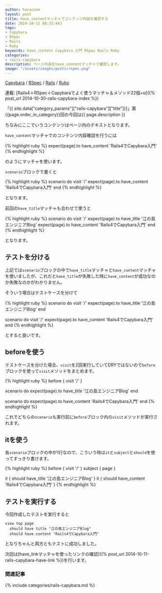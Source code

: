 ```yaml
---
author: haracane
layout: post
title: have_contentマッチャでコンテンツ内容を確認する
date: 2014-10-11 08:33:44J
tags:
- Capybara
- RSpec
- Rails
- Ruby
keywords: have_content Capybara 入門 RSpec Rails Ruby
categories:
- rails-capybara
description: ページ内容をhave_contentマッチャで確認します。
image: "/assets/images/posts/rspec.png"
---
```

<!-- tag_links -->
[Capybara](/tags/capybara/) / [RSpec](/tags/rspec/) / [Rails](/tags/rails/) / [Ruby](/tags/ruby/)

<!-- category_links -->
連載: [Rails4＋RSpec＋Capybaraでよく使うマッチャ＆メソッド22個+α]({% post_url 2014-10-30-rails-capybara-index %})

<!-- content -->
「{{ site.data["category_params"]["rails-capybara"]["title"]}}」第{{page.order_in_category}}回の今回は{{ page.description }}

ちなみにここでいうコンテンツはページ内のテキストとなります。

`have_content`マッチャでのコンテンツ内容確認を行うには

{% highlight ruby %}
expect(page).to have_content 'Rails4でCapybara入門'
{% endhighlight %}

のようにマッチャを使います。

`scenario`ブロックで書くと

{% highlight ruby %}
scenario do
  visit '/'
  expect(page).to have_content 'Rails4でCapybara入門'
end
{% endhighlight %}

となります。

前回の`have_title`マッチャも合わせて使うと

{% highlight ruby %}
scenario do
  visit '/'
  expect(page).to have_title '江の島エンジニアBlog'
  expect(page).to have_content 'Rails4でCapybara入門'
end
{% endhighlight %}

となります。

## テストを分ける

上記では`scenario`ブロックの中で`have_title`マッチャと`have_content`マッチャを使いましたが、これだと`have_title`が失敗した時に`have_content`が成功なのか失敗なのかがわかりません。

そういう場合はテストケースを分けて

{% highlight ruby %}
scenario do
  visit '/'
  expect(page).to have_title '江の島エンジニアBlog'
end

scenario do
  visit '/'
  expect(page).to have_content 'Rails4でCapybara入門'
end
{% endhighlight %}

とすると良いです。

## beforeを使う

テストケースを分けた場合、`visit`を2回実行していてDRYではないので`before`ブロックを使って`visit`メソッドをまとめます。

{% highlight ruby %}
before { visit '/' }

scenario do
  expect(page).to have_title '江の島エンジニアBlog'
end

scenario do
  expect(page).to have_content 'Rails4でCapybara入門'
end
{% endhighlight %}

これでどちらの`scenario`も実行前に`before`ブロック内の`visit`メソッドが実行されます。

## itを使う

各`scenario`ブロックの中が1行なので、こういう時は`it`と`subject`と`should`を使ってすっきり書けます。

{% highlight ruby %}
before { visit '/' }
subject { page }

it { should have_title '江の島エンジニアBlog' }
it { should have_content 'Rails4でCapybara入門' }
{% endhighlight %}

## テストを実行する

今回作成したテストを実行すると

    view top page
      should have title "江の島エンジニアBlog"
      should have content "Rails4でCapybara入門"

となりちゃんと両方ともテストに成功しました。

次回は[have_linkマッチャを使ったリンクの確認]({% post_url 2014-10-11-rails-capybara-have-link %})を行います。

<!-- category_siblings -->
### 関連記事

{% include categories/rails-capybara.md %}

